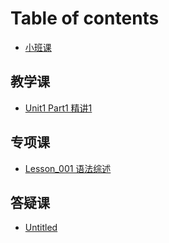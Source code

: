 # Table of contents

* [小班课](README.md)

## 教学课

* [Unit1 Part1 精讲1](jiao-xue-ke/untitled.md)

## 专项课

* [Lesson\_001 语法综述](zhuan-xiang-ke/untitled.md)

## 答疑课

* [Untitled](da-yi-ke/untitled.md)

